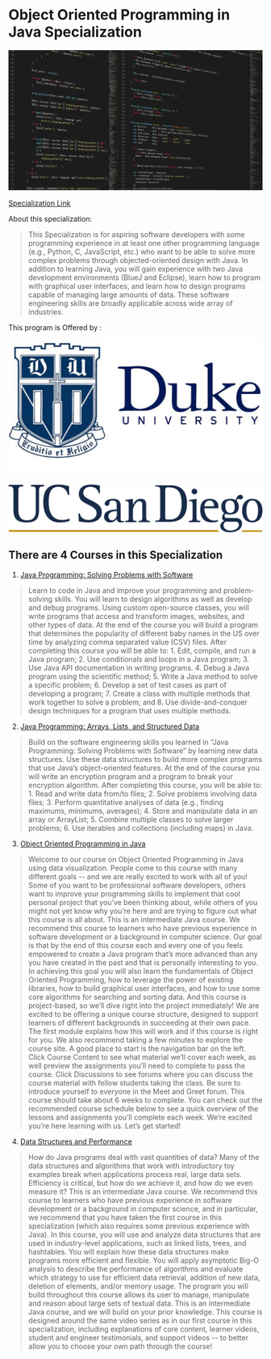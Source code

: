 # Object Oriented Programming in Java Specialization

![logo](logo.PNG)

[Specialization Link](https://www.coursera.org/specializations/object-oriented-programming)

About this specialization:
>This Specialization is for aspiring software developers with some programming experience in at least one other programming language (e.g., Python, C, JavaScript, etc.) who want to be able to solve more complex problems through objected-oriented design with Java. In addition to learning Java, you will gain experience with two Java development environments (BlueJ and Eclipse), learn how to program with graphical user interfaces, and learn how to design programs capable of managing large amounts of data. These software engineering skills are broadly applicable across wide array of industries.

This program is Offered by :

![duke](uni1.PNG)


![ucsd](uni2.PNG)

## There are 4 Courses in this Specialization

1. [Java Programming: Solving Problems with Software](https://github.com/athos2113/Object-Oriented-Programming-in-Java-Specialization/tree/master/1.%20Java%20Programming%20Solving%20Problems%20with%20software)

>Learn to code in Java and improve your programming and problem-solving skills. You will learn to design algorithms as well as develop and debug programs. Using custom open-source classes, you will write programs that access and transform images, websites, and other types of data. At the end of the course you will build a program that determines the popularity of different baby names in the US over time by analyzing comma separated value (CSV) files. After completing this course you will be able to: 1. Edit, compile, and run a Java program; 2. Use conditionals and loops in a Java program; 3. Use Java API documentation in writing programs. 4. Debug a Java program using the scientific method; 5. Write a Java method to solve a specific problem; 6. Develop a set of test cases as part of developing a program; 7. Create a class with multiple methods that work together to solve a problem; and 8. Use divide-and-conquer design techniques for a program that uses multiple methods.

2. [Java Programming: Arrays, Lists, and Structured Data](https://github.com/athos2113/Object-Oriented-Programming-in-Java-Specialization/tree/master/2.%20Java%20Programming%20Arrays%2C%20Lists%2C%20and%20Structured%20Data)

>Build on the software engineering skills you learned in “Java Programming: Solving Problems with Software” by learning new data structures. Use these data structures to build more complex programs that use Java’s object-oriented features. At the end of the course you will write an encryption program and a program to break your encryption algorithm. After completing this course, you will be able to: 1. Read and write data from/to files; 2. Solve problems involving data files; 3. Perform quantitative analyses of data (e.g., finding maximums, minimums, averages); 4. Store and manipulate data in an array or ArrayList; 5. Combine multiple classes to solve larger problems; 6. Use iterables and collections (including maps) in Java.

3. [Object Oriented Programming in Java](https://github.com/athos2113/Object-Oriented-Programming-in-Java-Specialization/tree/master/3.%20Object%20Oriented%20Programming%20in%20Java)

>Welcome to our course on Object Oriented Programming in Java using data visualization. People come to this course with many different goals -- and we are really excited to work with all of you! Some of you want to be professional software developers, others want to improve your programming skills to implement that cool personal project that you’ve been thinking about, while others of you might not yet know why you’re here and are trying to figure out what this course is all about. This is an intermediate Java course. We recommend this course to learners who have previous experience in software development or a background in computer science. Our goal is that by the end of this course each and every one of you feels empowered to create a Java program that’s more advanced than any you have created in the past and that is personally interesting to you. In achieving this goal you will also learn the fundamentals of Object Oriented Programming, how to leverage the power of existing libraries, how to build graphical user interfaces, and how to use some core algorithms for searching and sorting data. And this course is project-based, so we’ll dive right into the project immediately! We are excited to be offering a unique course structure, designed to support learners of different backgrounds in succeeding at their own pace. The first module explains how this will work and if this course is right for you. We also recommend taking a few minutes to explore the course site. A good place to start is the navigation bar on the left. Click Course Content to see what material we’ll cover each week, as well preview the assignments you’ll need to complete to pass the course. Click Discussions to see forums where you can discuss the course material with fellow students taking the class. Be sure to introduce yourself to everyone in the Meet and Greet forum. This course should take about 6 weeks to complete. You can check out the recommended course schedule below to see a quick overview of the lessons and assignments you’ll complete each week. We’re excited you’re here learning with us. Let’s get started!

4. [Data Structures and Performance](https://github.com/athos2113/Object-Oriented-Programming-in-Java-Specialization/tree/master/4.%20Data%20Structures%20and%20Performance)

>How do Java programs deal with vast quantities of data? Many of the data structures and algorithms that work with introductory toy examples break when applications process real, large data sets. Efficiency is critical, but how do we achieve it, and how do we even measure it? This is an intermediate Java course. We recommend this course to learners who have previous experience in software development or a background in computer science, and in particular, we recommend that you have taken the first course in this specialization (which also requires some previous experience with Java). In this course, you will use and analyze data structures that are used in industry-level applications, such as linked lists, trees, and hashtables. You will explain how these data structures make programs more efficient and flexible. You will apply asymptotic Big-O analysis to describe the performance of algorithms and evaluate which strategy to use for efficient data retrieval, addition of new data, deletion of elements, and/or memory usage. The program you will build throughout this course allows its user to manage, manipulate and reason about large sets of textual data. This is an intermediate Java course, and we will build on your prior knowledge. This course is designed around the same video series as in our first course in this specialization, including explanations of core content, learner videos, student and engineer testimonials, and support videos -- to better allow you to choose your own path through the course!

